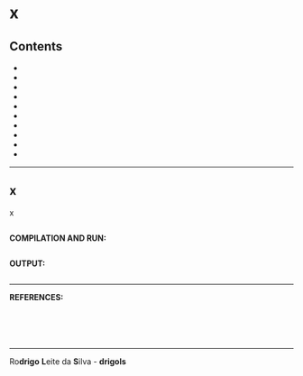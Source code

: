 # x

## Contents

 - [](#)
 - [](#)
 - [](#)
 - [](#)
 - [](#)
 - [](#)
 - [](#)
 - [](#)
 - [](#)
 - [](#)

---

<div id=""></div>

## x

x




[](src/)
```cpp

```

**COMPILATION AND RUN:**
```cpp

```

**OUTPUT:**  
```cpp

```


---

**REFERENCES:**  
[]()  
[]()  
[]()  
[]()  
[]()  

---

Ro**drigo** **L**eite da **S**ilva - **drigols**
